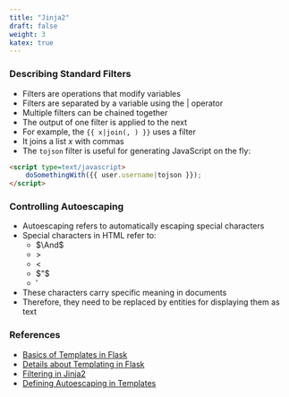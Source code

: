 ```yaml
---
title: "Jinja2"
draft: false
weight: 3
katex: true
---
```


### Describing Standard Filters
- Filters are operations that modify variables
- Filters are separated by a variable using the $\vert$ operator
- Multiple filters can be chained together
- The output of one filter is applied to the next
- For example, the `{{ x|join(, ) }}` uses a filter
- It joins a list $x$ with commas
- The `tojson` filter is useful for generating JavaScript on the fly:

```html
<script type=text/javascript>
    doSomethingWith({{ user.username|tojson }});
</script>
```

### Controlling Autoescaping
- Autoescaping refers to automatically escaping special characters
- Special characters in HTML refer to:
	- $\And$
	- $>$
	- $<$
	- $"$
	- $'$
- These characters carry specific meaning in documents
- Therefore, they need to be replaced by entities for displaying them as text

### References
- [Basics of Templates in Flask](https://flask.palletsprojects.com/en/1.1.x/tutorial/templates/)
- [Details about Templating in Flask](https://flask.palletsprojects.com/en/1.1.x/templating/)
- [Filtering in Jinja2](https://jinja.palletsprojects.com/en/2.11.x/templates/#filters)
- [Defining Autoescaping in Templates](https://stackoverflow.com/a/35444830/12777044)
